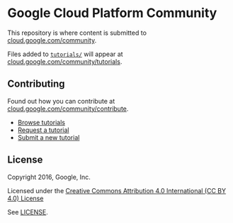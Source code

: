 # Google Cloud Platform Community

This repository is where content is submitted to
[cloud.google.com/community][community].

Files added to [`tutorials/`][folder] will appear at
[cloud.google.com/community/tutorials][tutorials].

## Contributing

Found out how you can contribute at [cloud.google.com/community/contribute][contribute].

* [Browse tutorials][tutorials]
* [Request a tutorial][request]
* [Submit a new tutorial][submit]

## License

Copyright 2016, Google, Inc.

Licensed under the [Creative Commons Attribution 4.0 International (CC BY 4.0) License][cca]

See [LICENSE](https://github.com/GoogleCloudPlatform/community/blob/master/LICENSE.md).

[folder]: https://github.com/GoogleCloudPlatform/community/tree/master/tutorials
[community]: https://cloud.google.com/community/
[tutorials]: https://cloud.google.com/community/tutorials/
[contribute]: https://cloud.google.com/community/contribute/
[request]: https://github.com/GoogleCloudPlatform/community/issues/new?title=Tutorial%20Request:%20<title>&body=Description%0A%0ATechnical%20Level%0Abeginner%20%7C%20intermediate%20%7C%20advanced%0A%0ALength%0Ashort%20(<%20250%20words)%20%7C%20medium%20(250-500%20words)%20%7C%20long%20(1000%20words+)%0A
[submit]: https://github.com/GoogleCloudPlatform/community/new/master/tutorials
[cca]: https://creativecommons.org/licenses/by/4.0/
